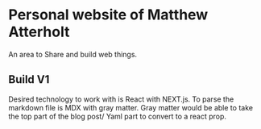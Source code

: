 # Personal website of Matthew Atterholt

An area to Share and build web things.

## Build V1

Desired technology to work with is React with NEXT.js. To parse the markdown file is MDX with gray matter. Gray matter would be able to take the top part of the blog post/ Yaml part to convert to a react prop.
